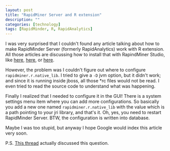 ```yaml
---
layout: post
title: "RapidMiner Server and R extension"
description: ""
categories: [technology]
tags: [RapidMinder, R, RapidAnalytics]
---
```



I was very surprised that I couldn't found any article talking about how to make
RapidMinder Server (formerly RapidAnalytics) work with R extension. All those
articles are discussing how to install that with RapindMiner Studio, like
[here](http://exceptionaloutcomes.wordpress.com/2011/05/22/tips-on-installing-rapidminers-r-extension-on-a-windows-machine/), [here](http://activeintelligence.org/blog/archive/install-r-extension-for-rapidminer-on-ubuntu-linux/),
or [here](http://otherside.mimijidi.com/entries/configuring-r-extension-in-rapidminer-under-linux/).

However, the problem was I couldn't figure out where to configure `rapidminer.r.native_lib`.
I tried to give a `-D` jvm option, but it didn't work; and since it is running inside jboss,
all those *rc files would not be read. I even tried to read the source code to understand
what was happening.

Finally I realized that I needed to configure it in the GUI! There is a system settings menu item
where you can add more configurations. So basically you add a new one named `rapidminer.r.native_lib`
with the value which is a path pointing to your jri library, and that's it. Oh, yes, you need to
restart RapidMinder Server. BTW, the configuration is written into database.

Maybe I was too stupid, but anyway I hope Google would index this article very soon.

P.S. [This thread](http://rapid-i.com/rapidforum/index.php?topic=5877.0) actually discussed this question.
